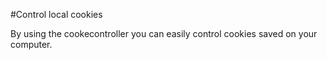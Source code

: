 #Control local cookies

By using the cookecontroller you can easily control cookies saved on your computer. 
